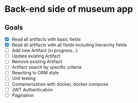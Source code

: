 # Back-end side of museum app

## Goals

- [X] Read all artifacts with basic fields
- [X] Read all artifacts with all fields including hierarchy fields 
- [ ] Add new Artifact (in progress...)
- [ ] Update existing Artifact
- [ ] Remove existing Artifact
- [ ] Artifact search by specific criteria
- [ ] Rewriting to ORM style
- [ ] Unit testing
- [ ] Containerization with docker, docker-compose
- [ ] JWT Authentication
- [ ] Pagination